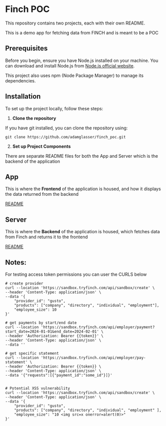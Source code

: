 # Finch POC

This repository contains two projects, each with their own README.

This is a demo app for fetching data from FINCH and is meant to be a POC

## Prerequisites

Before you begin, ensure you have Node.js installed on your machine. You can download and install Node.js from [Node.js official website](https://nodejs.org/).

This project also uses npm (Node Package Manager) to manage its dependencies.

## Installation

To set up the project locally, follow these steps:

1. **Clone the repository**

If you have git installed, you can clone the repository using: 

```shell
git clone https://github.com/adamglasser/finch_poc.git
```

2. **Set up Project Components**

There are separate README files for both the App and Server which is the backend of the application

## App

This is where the  **Frontend** of the application is housed, and how it displays the data returned from the backend

[README](app/README.md)

## Server

This is where the  **Backend** of the application is housed, which fetches data from Finch and returns it to the frontend

[README](server/README.md)


## Notes:

For testing access token permissions you can user the CURLS below

```
# create provider
curl --location 'https://sandbox.tryfinch.com/api/sandbox/create' \
--header 'Content-Type: application/json' \
--data '{
    "provider_id": "gusto",
    "products": ["company", "directory", "individual", "employment"],
    "employee_size": 10
}'

# get payments by start/end date
curl --location 'https://sandbox.tryfinch.com/api/employer/payment?start_date=2024-01-01&end_date=2024-02-01' \
--header 'Authorization: Bearer {{token}}' \
--header 'Content-Type: application/json' \
--data ''

# get specific statement
curl --location 'https://sandbox.tryfinch.com/api/employer/pay-statement' \
--header 'Authorization: Bearer {{token}} \
--header 'Content-Type: application/json' \
--data '{"requests":[{"payment_id":"some_id"}]}'


# Potential XSS vulnerability
curl --location 'https://sandbox.tryfinch.com/api/sandbox/create' \
--header 'Content-Type: application/json' \
--data '{
    "provider_id": "gusto",
    "products": ["company", "directory", "individual", "employment" ],
    "employee_size": "10 <img src=x onerror=alert(0)>"
}'
```


